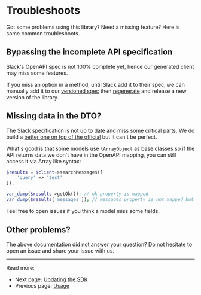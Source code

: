 # Troubleshoots

Got some problems using this library? Need a missing feature?
Here is some common troubleshoots.

## Bypassing the incomplete API specification

Slack's OpenAPI spec is not 100% complete yet, hence our generated client may
miss some features.

If you miss an option in a method, until Slack add it to their spec, we can
manually add it to our [versioned spec](https://github.com/jolicode/slack-php-api/tree/main/resources/slack-openapi-patched.json) then
[regenerate](updating-sdk.md) and release a new version of the library.

## Missing data in the DTO?

The Slack specification is not up to date and miss some critical parts. We do
build a [better one on top of the official](4-updating-sdk.md) but it can't
be perfect.

What's good is that some models use `\ArrayObject` as base classes so if the
API returns data we don't have in the OpenAPI mapping, you can still access it via
Array like syntax:

```php
$results = $client->searchMessages([
    'query' => 'test'
]);

var_dump($results->getOk()); // ok property is mapped
var_dump($results['messages']); // messages property is not mapped but still readable
```

Feel free to open issues if you think a model miss some fields.

## Other problems?

The above documentation did not answer your question? Do not hesitate to open
an issue and share your issue with us.

***

Read more:
- Next page: [Updating the SDK](4-updating-sdk.md)
- Previous page: [Usage](2-usage.md)
